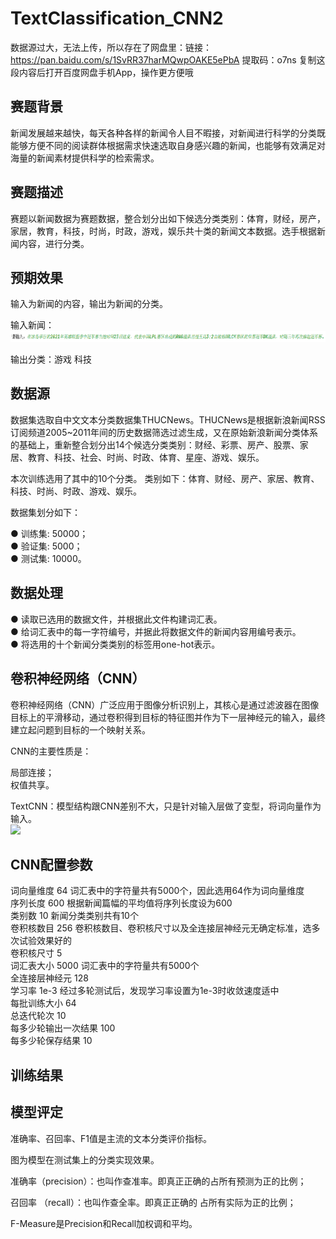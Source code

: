 # TextClassification_CNN2

数据源过大，无法上传，所以存在了网盘里：链接：https://pan.baidu.com/s/1SvRR37harMQwpOAKE5ePbA 
提取码：o7ns 
复制这段内容后打开百度网盘手机App，操作更方便哦

## 赛题背景
新闻发展越来越快，每天各种各样的新闻令人目不暇接，对新闻进行科学的分类既能够方便不同的阅读群体根据需求快速选取自身感兴趣的新闻，也能够有效满足对海量的新闻素材提供科学的检索需求。

## 赛题描述
赛题以新闻数据为赛题数据，整合划分出如下候选分类类别：体育，财经，房产，家居，教育，科技，时尚，时政，游戏，娱乐共十类的新闻文本数据。选手根据新闻内容，进行分类。

## 预期效果
输入为新闻的内容，输出为新闻的分类。

输入新闻：![image](https://github.com/H-Amang/TextClassification_CNN2/blob/master/image/image.png)



输出分类：游戏     科技

## 数据源
数据集选取自中文文本分类数据集THUCNews。THUCNews是根据新浪新闻RSS订阅频道2005~2011年间的历史数据筛选过滤生成，又在原始新浪新闻分类体系的基础上，重新整合划分出14个候选分类类别：财经、彩票、房产、股票、家居、教育、科技、社会、时尚、时政、体育、星座、游戏、娱乐。

本次训练选用了其中的10个分类。
类别如下：体育、财经、房产、家居、教育、科技、时尚、时政、游戏、娱乐。

数据集划分如下：

●   训练集: 50000；<br>
●   验证集: 5000；<br>
●   测试集: 10000。<br>

## 数据处理
●   读取已选用的数据文件，并根据此文件构建词汇表。<br>
●   给词汇表中的每一字符编号，并据此将数据文件的新闻内容用编号表示。<br>
●   将选用的十个新闻分类类别的标签用one-hot表示。<br>

## 卷积神经网络（CNN）
卷积神经网络（CNN）广泛应用于图像分析识别上，其核心是通过滤波器在图像目标上的平滑移动，通过卷积得到目标的特征图并作为下一层神经元的输入，最终建立起问题到目标的一个映射关系。

CNN的主要性质是：

局部连接；<br>
权值共享。<br>


TextCNN：模型结构跟CNN差别不大，只是针对输入层做了变型，将词向量作为输入。<br>
![](https://img-blog.csdnimg.cn/2019070616562550.png?x-oss-process=image/watermark,type_ZmFuZ3poZW5naGVpdGk,shadow_10,text_aHR0cHM6Ly9ibG9nLmNzZG4ubmV0L20wXzM3Nzg4MzA4,size_16,color_FFFFFF,t_70)

## CNN配置参数
词向量维度	64	词汇表中的字符量共有5000个，因此选用64作为词向量维度<br>
序列长度	600	根据新闻篇幅的平均值将序列长度设为600<br>
类别数	10	新闻分类类别共有10个<br>
卷积核数目	256	卷积核数目、卷积核尺寸以及全连接层神经元无确定标准，选多次试验效果好的<br>
卷积核尺寸	5	<br>
词汇表大小	5000	词汇表中的字符量共有5000个<br>
全连接层神经元	128	<br>
学习率	1e-3	经过多轮测试后，发现学习率设置为1e-3时收敛速度适中<br>
每批训练大小	64	<br>
总迭代轮次	10	<br>
每多少轮输出一次结果	100	<br>
每多少轮保存结果	10	<br>




## 训练结果



## 模型评定

准确率、召回率、F1值是主流的文本分类评价指标。

图为模型在测试集上的分类实现效果。

准确率（precision）：也叫作查准率。即真正正确的占所有预测为正的比例；

召回率 （recall）：也叫作查全率。即真正正确的
占所有实际为正的比例；

F-Measure是Precision和Recall加权调和平均。
